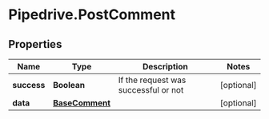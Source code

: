 # Pipedrive.PostComment

## Properties

Name | Type | Description | Notes
------------ | ------------- | ------------- | -------------
**success** | **Boolean** | If the request was successful or not | [optional] 
**data** | [**BaseComment**](BaseComment.md) |  | [optional] 


